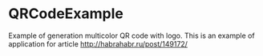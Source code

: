QRCodeExample
=============

Example of generation multicolor QR code with logo.
This is an example of application for article http://habrahabr.ru/post/149172/ 
